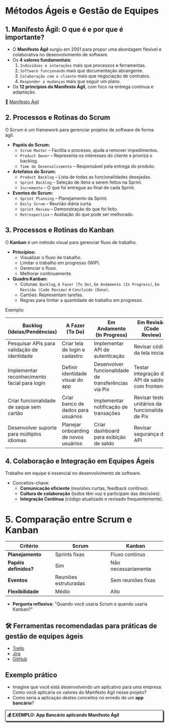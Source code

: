 <style>
summary {
  padding: 5px;
  border: 1px solid black;
  box-shadow: 3px 3px 2px rgb(74, 74, 74);
  margin: 10px 0;
  list-style: none;
}

</style>

# Métodos Ágeis e Gestão de Equipes

## 1. Manifesto Ágil: O que é e por que é importante?
- O **Manifesto Ágil** surgiu em 2001 para propor uma abordagem flexível e colaborativa no desenvolvimento de software.
- Os **4 valores fundamentais**:
  1. `Indivíduos e interações` mais que processos e ferramentas.
  2. `Software funcionando` mais que documentação abrangente.
  3. `Colaboração com o cliente` mais que negociação de contratos.
  4. `Responder a mudanças` mais que seguir um plano.
- Os **12 princípios do Manifesto Ágil**, com foco na entrega contínua e adaptação.

🔗 [Manifesto Ágil](https://agilemanifesto.org/iso/ptbr/manifesto.html)

## 2. Processos e Rotinas do Scrum
O Scrum é um framework para gerenciar projetos de software de forma ágil.
- **Papéis do Scrum:**
  - `Scrum Master` – Facilita o processo, ajuda a remover impedimentos.
  - `Product Owner` – Representa os interesses do cliente e prioriza o backlog.
  - `Time de Desenvolvimento` – Responsável pela entrega do produto.
- **Artefatos do Scrum:**
  - `Product Backlog` – Lista de todas as funcionalidades desejadas.
  - `Sprint Backlog` – Seleção de itens a serem feitos na Sprint.
  - `Incremento` – O que foi entregue ao final de cada Sprint.
- **Eventos do Scrum:**
  - `Sprint Planning` – Planejamento da Sprint.
  - `Daily Scrum` – Reunião diária curta.
  - `Sprint Review` – Demonstração do que foi feito.
  - `Retrospectiva` – Avaliação do que pode ser melhorado.

## 3. Processos e Rotinas do Kanban
O **Kanban** é um método visual para gerenciar fluxo de trabalho.
- **Princípios:**
  - Visualizar o fluxo de trabalho.
  - Limitar o trabalho em progresso (WIP).
  - Gerenciar o fluxo.
  - Melhorar continuamente.
- **Quadro Kanban:**
  - Colunas: `Backlog`, `A Fazer (To Do)`, `Em Andamento (In Progress)`, `Em Revisão (Code Review)` e `Concluído (Done)`.
  - Cartões: Representam tarefas.
  - Regras para limitar a quantidade de trabalho em progresso.

Exemplo:

| **Backlog** (Ideias/Pendências) | **A Fazer** (To Do) | **Em Andamento** (In Progress) | **Em Revisão** (Code Review) | **Concluído** (Done) |
|---------------------|---------------------|---------------------|---------------------|---------------------|
| Pesquisar APIs para validação de identidade | Criar tela de login e cadastro | Implementar API de autenticação | Revisar código da tela inicial | Criar repositório no GitHub |
| Implementar reconhecimento facial para login | Definir identidade visual do app | Desenvolver funcionalidade de transferências via Pix | Testar integração da API de saldo com frontend | Criar documentação inicial do projeto |
| Criar funcionalidade de saque sem cartão | Criar banco de dados para usuários | Implementar notificação de transações | Revisar testes unitários da funcionalidade de Pix | Definir arquitetura do backend |
| Desenvolver suporte para múltiplos idiomas | Planejar onboarding de novos usuários | Criar dashboard para exibição de saldo | Revisar segurança da API | Configurar ambiente de desenvolvimento |

## 4. Colaboração e Integração em Equipes Ágeis
Trabalho em equipe é essencial no desenvolvimento de software.
- Conceitos-chave:
  - **Comunicação eficiente** (reuniões curtas, feedback contínuo).
  - **Cultura de colaboração** (todos têm voz e participam das decisões).
  - **Integração Contínua** (código atualizado e revisado frequentemente).

# 5. Comparação entre Scrum e Kanban
| **Critério**          | **Scrum**             | **Kanban**          |
| --------------------- | --------------------- | ------------------- |
| **Planejamento**      | Sprints fixas         | Fluxo contínuo      |
| **Papéis definidos?** | Sim                   | Não necessariamente |
| **Eventos**           | Reuniões estruturadas | Sem reuniões fixas  |
| **Flexibilidade**     | Médio                 | Alto                |

- **Pergunta reflexiva:** "Quando você usaria Scrum e quando usaria Kanban?"

## 🛠️ Ferramentas recomendadas para práticas de gestão de equipes ágeis
  - [Trello](https://trello.com/pt-BR)
  - [Jira](https://www.atlassian.com/br/software/jira)
  - [GitHub](https://github.com/)

## Exemplo prático
  - Imagine que você está desenvolvendo um aplicativo para uma empresa. Como você aplicaria os valores do Manifesto Ágil nesse projeto?
  - Como seria a aplicação destes conceitos no enredo de um **app bancário**?

<details>
<summary><strong>💰 EXEMPLO: App Bancário aplicando Manifesto Ágil</strong></summary>

>💡 Uma fintech quer lançar um **aplicativo bancário** focado em pagamentos instantâneos e gerenciamento de contas. O time de desenvolvimento decide seguir os princípios do **Manifesto Ágil** para garantir flexibilidade e entrega contínua de valor ao cliente.

---

### Aplicação dos 4 Valores do Manifesto Ágil

#### 1. Indivíduos e interações mais que processos e ferramentas
- Em vez de um processo burocrático para comunicação entre equipes, o time adota **reuniões diárias curtas (Daily Scrum)** e mantém um canal direto no Slack para resolver dúvidas rapidamente.
- Durante o desenvolvimento da funcionalidade de **pagamento por QR Code**, os designers, desenvolvedores e especialistas em segurança trabalham juntos em tempo real, trocando feedbacks rapidamente.
- O **Product Owner** conversa frequentemente com clientes beta para entender suas necessidades, ao invés de confiar apenas em longos documentos de requisitos.

>Se um cliente piloto sugere que o app tenha uma opção de pagamento recorrente para contas de luz e internet, a equipe rapidamente discute e adiciona essa melhoria no backlog, sem esperar um longo ciclo de aprovação.

---

#### 2. Software funcionando mais que documentação abrangente
- Em vez de criar um **documento técnico de 50 páginas antes de qualquer implementação**, a equipe opta por entregar **pequenos incrementos do app** a cada Sprint.
- O time lança uma **versão inicial (MVP)** apenas com **cadastro, consulta de saldo e transferências** e, com base no feedback dos usuários, aprimora a experiência.
- A documentação existe, mas é enxuta e focada no essencial (como APIs e padrões de segurança).

>O time desenvolve primeiro a funcionalidade de **pagamento por Pix** e a entrega rapidamente para testes. A documentação técnica é mínima, mas suficiente para que novos desenvolvedores entendam o código e os endpoints da API.

---

#### 3. Colaboração com o cliente mais que negociação de contratos
- Em vez de definir todas as funcionalidades do app logo no início e seguir rigidamente um contrato fechado, a equipe mantém contato **contínuo com usuários reais** para adaptar o produto às suas necessidades.
- Um **grupo de clientes beta** testa cada nova funcionalidade e dá feedback antes do lançamento para o público geral.
- Se um banco parceiro solicita **suporte para cartões de crédito virtuais**, a equipe avalia e ajusta o roadmap, priorizando funcionalidades com maior impacto.

>Após o primeiro teste, os usuários relatam que gostariam de **agendar pagamentos futuros**. A equipe ajusta rapidamente o backlog para incluir essa funcionalidade, pois percebe que ela trará grande valor ao cliente.

---

#### 4. Responder a mudanças mais que seguir um plano
- No início do projeto, o objetivo era apenas **transferências bancárias e pagamentos via QR Code**. No entanto, o **Banco Central anuncia novas regras para Open Banking**.
- Em vez de ignorar essa mudança e seguir o plano inicial, a equipe se adapta rapidamente e decide integrar o Open Banking ao app para oferecer uma experiência melhor.
- As prioridades são ajustadas a cada Sprint para garantir que o produto esteja alinhado com as demandas do mercado e dos clientes.

>A fintech planejava lançar um **cartão pré-pago digital** após seis meses, mas percebe que muitos usuários prefeririam primeiro uma integração com **gestão de boletos e fatura digital**. O time ajusta o backlog para priorizar o que realmente importa para os clientes.

---

### Conclusão
Esse exemplo mostra como um **app bancário** pode ser desenvolvido seguindo os valores do **Manifesto Ágil**, garantindo flexibilidade, adaptação às mudanças e entrega contínua de valor ao cliente. Ao focar em interação, software funcional, colaboração e adaptação, o produto final atende melhor às necessidades reais do usuário.

</details>